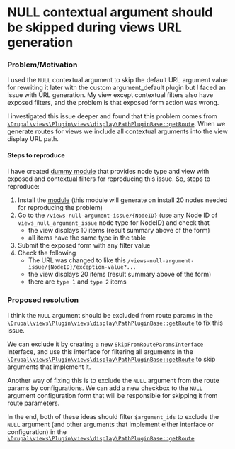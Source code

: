 
# NULL contextual argument should be skipped during views URL generation

<h3 id="summary-problem-motivation">Problem/Motivation</h3>

I used the <code>NULL</code> contextual argument to skip the default URL argument value for rewriting it later with the custom argument_default plugin but I faced an issue with URL generation. My view except contextual filters also have exposed filters, and the problem is that exposed form action was wrong.

I investigated this issue deeper and found that this problem comes from <a href="https://api.drupal.org/api/drupal/core%21modules%21views%21src%21Plugin%21views%21display%21PathPluginBase.php/function/PathPluginBase%3A%3AgetRoute/10"><code>\Drupal\views\Plugin\views\display\PathPluginBase::getRoute</code></a>. When we generate routes for views we include all contextual arguments into the view display URL path.

<h4 id="summary-steps-reproduce">Steps to reproduce</h4>

I have created <a href="https://github.com/Chizh273/views_null_argument_issue">dummy module</a> that provides node type and view with exposed and contextual filters for reproducing this issue. So, steps to reproduce:

<ol>
  <li>Install the <a href="https://github.com/Chizh273/views_null_argument_issue">module</a> (this module will generate on install 20 nodes needed for reproducing the problem)</li>
  <li>
  Go to the <code>/views-null-argument-issue/{NodeID}</code> (use any Node ID of <code>views_null_argument_issue</code> node type for NodeID) and check that
  <ul>
    <li>the view displays 10 items (result summary above of the form)</li>
    <li>all items have the same type in the table</li>
  </ul>
  </li>
  <li>Submit the exposed form with any filter value</li>
  <li>
  Check the following
  <ul>
    <li>The URL was changed to like this <code>/views-null-argument-issue/{NodeID}/exception-value?...</code></li>
    <li>the view displays 20 items (result summary above of the form)</li>
    <li>there are <code>type 1</code> and <code>type 2</code> items</li>
  </ul>
  </li>
</ol>


<h3 id="summary-proposed-resolution">Proposed resolution</h3>

I think the <code>NULL</code> argument should be excluded from route params in the <a href="https://api.drupal.org/api/drupal/core%21modules%21views%21src%21Plugin%21views%21display%21PathPluginBase.php/function/PathPluginBase%3A%3AgetRoute/10"><code>\Drupal\views\Plugin\views\display\PathPluginBase::getRoute</code></a> to fix this issue.

We can exclude it by creating a new <code>SkipFromRouteParamsInterface</code> interface, and use this interface for filtering all arguments in the <a href="https://api.drupal.org/api/drupal/core%21modules%21views%21src%21Plugin%21views%21display%21PathPluginBase.php/function/PathPluginBase%3A%3AgetRoute/10"><code>\Drupal\views\Plugin\views\display\PathPluginBase::getRoute</code></a> to skip arguments that implement it.

Another way of fixing this is to exclude the <code>NULL</code> argument from the route params by configurations. We can add a new checkbox to the <code>NULL</code> argument configuration form that will be responsible for skipping it from route parameters.

In the end, both of these ideas should filter <code>$argument_ids</code> to exclude the <code>NULL</code> argument (and other arguments that implement either interface or configuration) in the <a href="https://api.drupal.org/api/drupal/core%21modules%21views%21src%21Plugin%21views%21display%21PathPluginBase.php/function/PathPluginBase%3A%3AgetRoute/10"><code>\Drupal\views\Plugin\views\display\PathPluginBase::getRoute</code></a>


